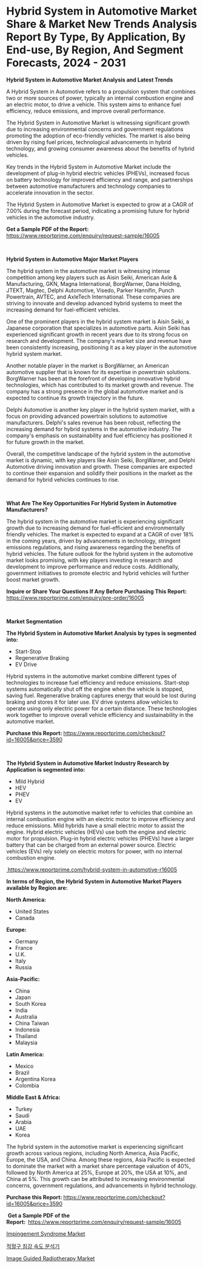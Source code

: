 <p><h1>Hybrid System in Automotive Market Share & Market New Trends Analysis Report By Type, By Application, By End-use, By Region, And Segment Forecasts, 2024 - 2031</h1></p><p><strong>Hybrid System in Automotive Market Analysis and Latest Trends</strong></p>
<p><p>A Hybrid System in Automotive refers to a propulsion system that combines two or more sources of power, typically an internal combustion engine and an electric motor, to drive a vehicle. This system aims to enhance fuel efficiency, reduce emissions, and improve overall performance.</p><p>The Hybrid System in Automotive Market is witnessing significant growth due to increasing environmental concerns and government regulations promoting the adoption of eco-friendly vehicles. The market is also being driven by rising fuel prices, technological advancements in hybrid technology, and growing consumer awareness about the benefits of hybrid vehicles.</p><p>Key trends in the Hybrid System in Automotive Market include the development of plug-in hybrid electric vehicles (PHEVs), increased focus on battery technology for improved efficiency and range, and partnerships between automotive manufacturers and technology companies to accelerate innovation in the sector.</p><p>The Hybrid System in Automotive Market is expected to grow at a CAGR of 7.00% during the forecast period, indicating a promising future for hybrid vehicles in the automotive industry.</p></p>
<p><strong>Get a Sample PDF of the Report:&nbsp;</strong> <a href="https://www.reportprime.com/enquiry/request-sample/16005">https://www.reportprime.com/enquiry/request-sample/16005</a></p>
<p>&nbsp;</p>
<p><strong>Hybrid System in Automotive Major Market Players</strong></p>
<p><p>The hybrid system in the automotive market is witnessing intense competition among key players such as Aisin Seiki, American Axle & Manufacturing, GKN, Magna International, BorgWarner, Dana Holding, JTEKT, Magtec, Delphi Automotive, Visedo, Parker Hannifin, Punch Powertrain, AVTEC, and AxleTech International. These companies are striving to innovate and develop advanced hybrid systems to meet the increasing demand for fuel-efficient vehicles.</p><p>One of the prominent players in the hybrid system market is Aisin Seiki, a Japanese corporation that specializes in automotive parts. Aisin Seiki has experienced significant growth in recent years due to its strong focus on research and development. The company's market size and revenue have been consistently increasing, positioning it as a key player in the automotive hybrid system market.</p><p>Another notable player in the market is BorgWarner, an American automotive supplier that is known for its expertise in powertrain solutions. BorgWarner has been at the forefront of developing innovative hybrid technologies, which has contributed to its market growth and revenue. The company has a strong presence in the global automotive market and is expected to continue its growth trajectory in the future.</p><p>Delphi Automotive is another key player in the hybrid system market, with a focus on providing advanced powertrain solutions to automotive manufacturers. Delphi's sales revenue has been robust, reflecting the increasing demand for hybrid systems in the automotive industry. The company's emphasis on sustainability and fuel efficiency has positioned it for future growth in the market.</p><p>Overall, the competitive landscape of the hybrid system in the automotive market is dynamic, with key players like Aisin Seiki, BorgWarner, and Delphi Automotive driving innovation and growth. These companies are expected to continue their expansion and solidify their positions in the market as the demand for hybrid vehicles continues to rise.</p></p>
<p>&nbsp;</p>
<p><strong>What Are The Key Opportunities For Hybrid System in Automotive Manufacturers?</strong></p>
<p><p>The hybrid system in the automotive market is experiencing significant growth due to increasing demand for fuel-efficient and environmentally friendly vehicles. The market is expected to expand at a CAGR of over 18% in the coming years, driven by advancements in technology, stringent emissions regulations, and rising awareness regarding the benefits of hybrid vehicles. The future outlook for the hybrid system in the automotive market looks promising, with key players investing in research and development to improve performance and reduce costs. Additionally, government initiatives to promote electric and hybrid vehicles will further boost market growth.</p></p>
<p><strong>Inquire or Share Your Questions If Any Before Purchasing This Report:</strong> <a href="https://www.reportprime.com/enquiry/pre-order/16005">https://www.reportprime.com/enquiry/pre-order/16005</a></p>
<p>&nbsp;</p>
<p><strong>Market Segmentation</strong></p>
<p><strong>The Hybrid System in Automotive Market Analysis by types is segmented into:</strong></p>
<p><ul><li>Start-Stop</li><li>Regenerative Braking</li><li>EV Drive</li></ul></p>
<p><p>Hybrid systems in the automotive market combine different types of technologies to increase fuel efficiency and reduce emissions. Start-stop systems automatically shut off the engine when the vehicle is stopped, saving fuel. Regenerative braking captures energy that would be lost during braking and stores it for later use. EV drive systems allow vehicles to operate using only electric power for a certain distance. These technologies work together to improve overall vehicle efficiency and sustainability in the automotive market.</p></p>
<p><strong>Purchase this Report:&nbsp;</strong><a href="https://www.reportprime.com/checkout?id=16005&price=3590">https://www.reportprime.com/checkout?id=16005&price=3590</a></p>
<p>&nbsp;</p>
<p><strong>The Hybrid System in Automotive Market Industry Research by Application is segmented into:</strong></p>
<p><ul><li>Mild Hybrid</li><li>HEV</li><li>PHEV</li><li>EV</li></ul></p>
<p><p>Hybrid systems in the automotive market refer to vehicles that combine an internal combustion engine with an electric motor to improve efficiency and reduce emissions. Mild hybrids have a small electric motor to assist the engine. Hybrid electric vehicles (HEVs) use both the engine and electric motor for propulsion. Plug-in hybrid electric vehicles (PHEVs) have a larger battery that can be charged from an external power source. Electric vehicles (EVs) rely solely on electric motors for power, with no internal combustion engine.</p></p>
<p><a href="https://www.reportprime.com/hybrid-system-in-automotive-r16005">&nbsp;https://www.reportprime.com/hybrid-system-in-automotive-r16005</a></p>
<p><strong>In terms of Region, the Hybrid System in Automotive Market Players available by Region are:</strong></p>
<p>
    <p> <strong> North America: </strong>
        <ul>
            <li>United States</li>
            <li>Canada</li>
        </ul>
        </p> 
    <p> <strong> Europe: </strong>
        <ul>
            <li>Germany</li>
            <li>France</li>
            <li>U.K.</li>
            <li>Italy</li>
            <li>Russia</li>
        </ul>
        </p> 
    <p> <strong> Asia-Pacific: </strong>
        <ul>
            <li>China</li>
            <li>Japan</li>
            <li>South Korea</li>
            <li>India</li>
            <li>Australia</li>
            <li>China Taiwan</li>
            <li>Indonesia</li>
            <li>Thailand</li>
            <li>Malaysia</li>
        </ul>
        </p> 
    <p> <strong> Latin America: </strong>
        <ul>
            <li>Mexico</li>
            <li>Brazil</li>
            <li>Argentina Korea</li>
            <li>Colombia</li>
        </ul>
        </p> 
    <p> <strong> Middle East & Africa: </strong>
        <ul>
            <li>Turkey</li>
            <li>Saudi</li>
            <li>Arabia</li>
            <li>UAE</li>
            <li>Korea</li>
        </ul>
    </p>
    </p>
<p><p>The hybrid system in the automotive market is experiencing significant growth across various regions, including North America, Asia Pacific, Europe, the USA, and China. Among these regions, Asia Pacific is expected to dominate the market with a market share percentage valuation of 40%, followed by North America at 25%, Europe at 20%, the USA at 10%, and China at 5%. This growth can be attributed to increasing environmental concerns, government regulations, and advancements in hybrid technology.</p></p>
<p><strong>Purchase this Report: </strong><a href="https://www.reportprime.com/checkout?id=16005&price=3590">https://www.reportprime.com/checkout?id=16005&price=3590</a></p>
<p>&nbsp;<strong>Get a Sample PDF of the Report:&nbsp;&nbsp;</strong><a href="https://www.reportprime.com/enquiry/request-sample/16005">https://www.reportprime.com/enquiry/request-sample/16005</a></p>
<p><strong></strong></p>
<p><p><a href="https://github.com/seekum/Market-Research-Report-List-2/blob/main/impingement-syndrome-market.md">Impingement Syndrome Market</a></p><p><a href="https://github.com/JonHarrtis67676y/Market-Research-Report-List-1/blob/main/814001823846.md">적혈구 침강 속도 분석기</a></p><p><a href="https://github.com/nancykennedykellievqfqt2/Market-Research-Report-List-2/blob/main/image-guided-radiotherapy-market.md">Image Guided Radiotherapy Market</a></p></p>